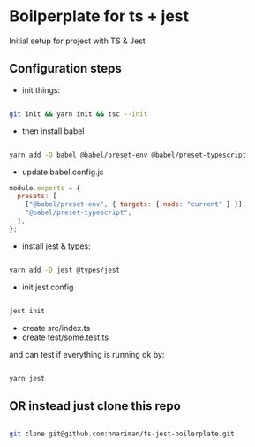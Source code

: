 # Boilperplate for ts + jest

Initial setup for project with TS & Jest

## Configuration steps

- init things:

```bash

git init && yarn init && tsc --init

```

- then install babel

```bash

yarn add -D babel @babel/preset-env @babel/preset-typescript

```

- update babel.config.js

```javascript
module.exports = {
  presets: [
    ["@babel/preset-env", { targets: { node: "current" } }],
    "@babel/preset-typescript",
  ],
};
```

- install jest & types:

```bash

yarn add -D jest @types/jest

```

- init jest config

```bash

jest init

```

- create src/index.ts
- create test/some.test.ts

and can test if everything is running ok by:

```bash

yarn jest

```

## OR instead just clone this repo

```bash

git clone git@github.com:hnariman/ts-jest-boilerplate.git

```
